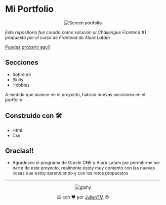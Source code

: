 # Mi Portfolio

<div align="center">
  
![Screen portfolio](https://user-images.githubusercontent.com/42880872/155862393-37ccba7b-4dcf-468b-8b5e-4ff4eeb5b89b.png)
  
</div>

_Este repositorio fue creado como solución al Challengue Frontend #1 propuesto por el curso de Frontend de Alura Latam_

[Puedes probarlo aqui!](https://portfolio-julian-pachon.netlify.app)

## Secciones
* Sobre mi 
* Skills
* Hobbies

A medida que avance en el proyecto, habran nuevas secciones en el portfolio

## Construido con 🛠️

* Html
* Css

## Gracias!!

* Agradesco al programa de Oracle ONE y Alura Latam por permitirme ser parte de este proyecto, realmente estoy muy contento con las nuevas cosas que estoy aprendiendo y con los retos propuestos

---

<div align="center">
  
  ![giphy](https://user-images.githubusercontent.com/42880872/156003638-cb5322ae-3406-48c6-ba64-c8def9ed4876.gif)
  
  ⌨️ con ❤️ por [JulianTM](https://github.com/JulianTM) 😊
</div>
